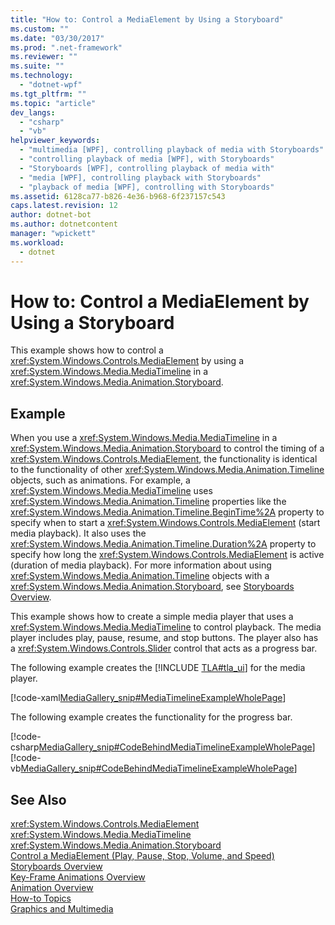 ```yaml
---
title: "How to: Control a MediaElement by Using a Storyboard"
ms.custom: ""
ms.date: "03/30/2017"
ms.prod: ".net-framework"
ms.reviewer: ""
ms.suite: ""
ms.technology: 
  - "dotnet-wpf"
ms.tgt_pltfrm: ""
ms.topic: "article"
dev_langs: 
  - "csharp"
  - "vb"
helpviewer_keywords: 
  - "multimedia [WPF], controlling playback of media with Storyboards"
  - "controlling playback of media [WPF], with Storyboards"
  - "Storyboards [WPF], controlling playback of media with"
  - "media [WPF], controlling playback with Storyboards"
  - "playback of media [WPF], controlling with Storyboards"
ms.assetid: 6128ca77-b826-4e36-b968-6f237157c543
caps.latest.revision: 12
author: dotnet-bot
ms.author: dotnetcontent
manager: "wpickett"
ms.workload: 
  - dotnet
---
```

# How to: Control a MediaElement by Using a Storyboard
This example shows how to control a <xref:System.Windows.Controls.MediaElement> by using a <xref:System.Windows.Media.MediaTimeline> in a <xref:System.Windows.Media.Animation.Storyboard>.  
  
## Example  
 When you use a <xref:System.Windows.Media.MediaTimeline> in a <xref:System.Windows.Media.Animation.Storyboard> to control the timing of a <xref:System.Windows.Controls.MediaElement>, the functionality is identical to the functionality of other <xref:System.Windows.Media.Animation.Timeline> objects, such as animations. For example, a <xref:System.Windows.Media.MediaTimeline> uses <xref:System.Windows.Media.Animation.Timeline> properties like the <xref:System.Windows.Media.Animation.Timeline.BeginTime%2A> property to specify when to start a <xref:System.Windows.Controls.MediaElement> (start media playback). It also uses the <xref:System.Windows.Media.Animation.Timeline.Duration%2A> property to specify how long the <xref:System.Windows.Controls.MediaElement> is active (duration of media playback). For more information about using <xref:System.Windows.Media.Animation.Timeline> objects with a <xref:System.Windows.Media.Animation.Storyboard>, see [Storyboards Overview](../../../../docs/framework/wpf/graphics-multimedia/storyboards-overview.md).  
  
 This example shows how to create a simple media player that uses a <xref:System.Windows.Media.MediaTimeline> to control playback. The media player includes play, pause, resume, and stop buttons. The player also has a <xref:System.Windows.Controls.Slider> control that acts as a progress bar.  
  
 The following example creates the [!INCLUDE [TLA#tla_ui](../../../../includes/tlasharptla-ui-md.md)] for the media player.  
  
 [!code-xaml[MediaGallery_snip#MediaTimelineExampleWholePage](../../../../samples/snippets/visualbasic/VS_Snippets_Wpf/MediaGallery_snip/VB/MediaTimelineExample.xaml#mediatimelineexamplewholepage)]  
  
 The following example creates the functionality for the progress bar.  
  
 [!code-csharp[MediaGallery_snip#CodeBehindMediaTimelineExampleWholePage](../../../../samples/snippets/csharp/VS_Snippets_Wpf/MediaGallery_snip/CSharp/MediaTimelineExample.xaml.cs#codebehindmediatimelineexamplewholepage)]
 [!code-vb[MediaGallery_snip#CodeBehindMediaTimelineExampleWholePage](../../../../samples/snippets/visualbasic/VS_Snippets_Wpf/MediaGallery_snip/VB/MediaTimelineExample.xaml.vb#codebehindmediatimelineexamplewholepage)]  
  
## See Also  
 <xref:System.Windows.Controls.MediaElement>  
 <xref:System.Windows.Media.MediaTimeline>  
 <xref:System.Windows.Media.Animation.Storyboard>  
 [Control a MediaElement (Play, Pause, Stop, Volume, and Speed)](../../../../docs/framework/wpf/graphics-multimedia/how-to-control-a-mediaelement-play-pause-stop-volume-and-speed.md)  
 [Storyboards Overview](../../../../docs/framework/wpf/graphics-multimedia/storyboards-overview.md)  
 [Key-Frame Animations Overview](../../../../docs/framework/wpf/graphics-multimedia/key-frame-animations-overview.md)  
 [Animation Overview](../../../../docs/framework/wpf/graphics-multimedia/animation-overview.md)  
 [How-to Topics](../../../../docs/framework/wpf/graphics-multimedia/audio-and-video-how-to-topics.md)  
 [Graphics and Multimedia](../../../../docs/framework/wpf/graphics-multimedia/index.md)
